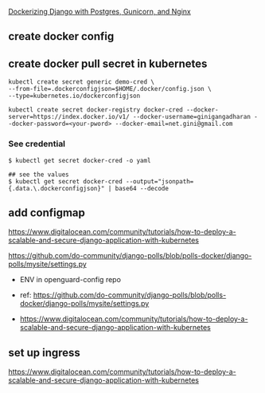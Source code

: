 
[Dockerizing Django with Postgres, Gunicorn, and Nginx](https://testdriven.io/blog/dockerizing-django-with-postgres-gunicorn-and-nginx/)


## create docker config


## create docker pull secret in kubernetes

```shell
kubectl create secret generic demo-cred \
--from-file=.dockerconfigjson=$HOME/.docker/config.json \
--type=kubernetes.io/dockerconfigjson

kubectl create secret docker-registry docker-cred --docker-server=https://index.docker.io/v1/ --docker-username=ginigangadharan --docker-password=<your-pword> --docker-email=net.gini@gmail.com
```

### See credential

```shell
$ kubectl get secret docker-cred -o yaml

## see the values
$ kubectl get secret docker-cred --output="jsonpath={.data.\.dockerconfigjson}" | base64 --decode
```

## add configmap

https://www.digitalocean.com/community/tutorials/how-to-deploy-a-scalable-and-secure-django-application-with-kubernetes

https://github.com/do-community/django-polls/blob/polls-docker/django-polls/mysite/settings.py

- ENV in openguard-config repo

- ref: https://github.com/do-community/django-polls/blob/polls-docker/django-polls/mysite/settings.py
- https://www.digitalocean.com/community/tutorials/how-to-deploy-a-scalable-and-secure-django-application-with-kubernetes

## set up ingress

https://www.digitalocean.com/community/tutorials/how-to-deploy-a-scalable-and-secure-django-application-with-kubernetes
